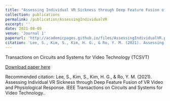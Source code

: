 ```yaml
---
title: "Assessing Individual VR Sickness through Deep Feature Fusion of VR Video and Physiological Response"
collection: publications
permalink: /publication/AssessingIndividualVR
excerpt: ''
date: 2021-08-09
venue: 'Journal 1'
paperurl: 'http://academicpages.github.io/files/AssessingIndividualVR.pdf'
citation: 'Lee, S., Kim, S., Kim, H. G., & Ro, Y. M. (2021). Assessing Individual VR Sickness through Deep Feature Fusion of VR Video and Physiological Response. IEEE Transactions on Circuits and Systems for Video Technology.'
---
```

Transactions on Circuits and Systems for Video Technology (TCSVT)

[Download paper here](http://academicpages.github.io/files/AssessingIndividualVR.pdf)

Recommended citation: Lee, S., Kim, S., Kim, H. G., & Ro, Y. M. (2021). Assessing Individual VR Sickness through Deep Feature Fusion of VR Video and Physiological Response. IEEE Transactions on Circuits and Systems for Video Technology..